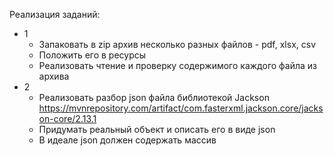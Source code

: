 Реализация заданий:
- 1 
  - Запаковать в zip архив несколько разных файлов - pdf, xlsx, csv
  - Положить его в ресурсы
  - Реализовать чтение и проверку содержимого каждого файла из архива
- 2
  - Реализовать разбор json  файла библиотекой Jackson https://mvnrepository.com/artifact/com.fasterxml.jackson.core/jackson-core/2.13.1
  - Придумать реальный объект и описать его в виде  json
  - В идеале json должен содержать массив
